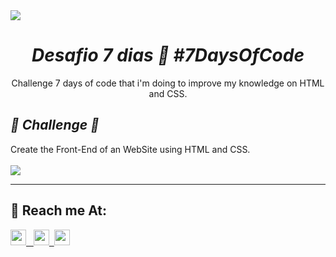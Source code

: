 <img src="https://img.shields.io/badge/Status-%20Completed-success">
<body>
<h1 align="center"><strong> <em> Desafio 7 dias 📆 #7DaysOfCode </em> </strong> </h1>
  <p align="center">
Challenge 7 days of code that i'm doing to improve my knowledge on HTML and CSS.
    </P>
  <h2> <strong> <em> 📍 Challenge 🚀 </em> </strong> </h2>
  <p> Create the Front-End of an WebSite using HTML and CSS.
  <BR>
  <BR>
<img src = /desafio-1.gif/ align="center"> 
    <br>
      <hr>
    <h2> 📍 Reach me At:</h2>
     <a href="https://www.linkedin.com/in/lucasschubertgomes/"><img src="https://img.shields.io/badge/LinkedIn-0077B5?style=for-the-badge&logo=linkedin&logoColor=white" height="25px"> &nbsp
<img src="https://img.shields.io/github/followers/Schubert-lu?style=social" height="25px">&nbsp
     <a href="lucas.gomes_2012@hotmail.com"> <img src="https://img.shields.io/badge/Microsoft_Outlook-0078D4?style=for-the-badge&logo=microsoft-outlook&logoColor=white" height="25px"></a>
      </body>
